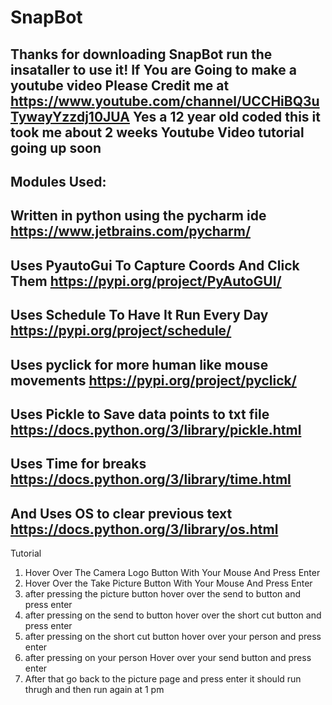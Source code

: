 # SnapBot
Thanks for downloading SnapBot
run the insataller to use it!
If You are Going to make a youtube video
Please Credit me at https://www.youtube.com/channel/UCCHiBQ3uTywayYzzdj10JUA
Yes a 12 year old coded this it took me about 2 weeks
Youtube Video tutorial going up soon
--------------------------------------------------------
Modules Used:
--------------------------------------------------------
Written in python using the pycharm ide https://www.jetbrains.com/pycharm/
--------------------------------------------------------
Uses PyautoGui To Capture Coords And Click Them https://pypi.org/project/PyAutoGUI/
--------------------------------------------------------
Uses Schedule To Have It Run Every Day https://pypi.org/project/schedule/
--------------------------------------------------------
Uses pyclick for more human like mouse movements https://pypi.org/project/pyclick/
--------------------------------------------------------
Uses Pickle to Save data points to txt file https://docs.python.org/3/library/pickle.html
--------------------------------------------------------
Uses Time for breaks https://docs.python.org/3/library/time.html
--------------------------------------------------------
And Uses OS to clear previous text https://docs.python.org/3/library/os.html
--------------------------------------------------------
Tutorial
1. Hover Over The Camera Logo Button With Your Mouse And Press Enter
2. Hover Over the Take Picture Button With Your Mouse And Press Enter
3. after pressing the picture button hover over the send to button and press enter
4. after pressing on the send to button hover over the short cut button and press enter
5. after pressing on the short cut button hover over your person and press enter
6. after pressing on your person Hover over your send button and press enter
7. After that go back to the picture page and press enter it should run thrugh and then run again at 1 pm
